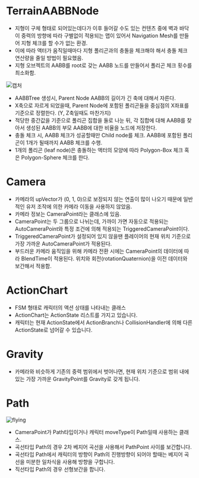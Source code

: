 # TerrainAABBNode
  * 지형이 구체 형태로 되어있는데다가 이후 들어갈 수도 있는 컨텐츠 중에 벽과 바닥이 중력의 방향에 따라 구별없이 적용되는 맵이 있어서 Navigation Mesh를 만들어 지형 체크를 할 수가 없는 환경.
  * 이에 따라 액터가 움직일때마다 지형 폴리곤과의 충돌을 체크해야 해서 충돌 체크 연산량을 줄일 방법이 필요했음.
  * 지형 오브젝트의 AABB를 root로 갖는 AABB 노드를 만들어서 폴리곤 체크 횟수를 최소화함.


![캡처](https://user-images.githubusercontent.com/14195199/133039009-66bbd59e-a74d-40ed-a2a1-d79cfc6f709a.PNG)

  * AABBTree 생성시, Parent Node AABB의 길이가 긴 축에 대해서 자른다.
  * X축으로 자르게 되었을때, Parent Node에 포함된 폴리곤들을 중심점의 X좌표를 기준으로 정렬한다. (Y, Z축일때도 마찬가지)
  * 적당한 중간값을 기준으로 폴리곤 집합을 둘로 나눈 뒤, 각 집합에 대해 AABB를 찾아서 생성된 AABB의 부모 AABB에 대한 비율을 노드에 저장한다.
  * 충돌 체크 시, AABB 체크가 성공할때만 Child node를 체크. AABB에 포함된 폴리곤이 1개가 될때까지 AABB 체크를 수행.
  * 1개의 폴리곤 (leaf node)은 충돌하는 액터의 모양에 따라 Polygon-Box 체크 혹은 Polygon-Sphere 체크를 한다.

# Camera
  * 카메라의 upVector가 (0, 1, 0)으로 보장되지 않는 연출이 많이 나오기 때문에 일반적인 유저 조작에 의한 카메라 이동을 사용하지 않았음.
  * 카메라 정보는 CameraPoint라는 클래스에 있음.
  * CameraPoint는 두 그룹으로 나뉘는데, 가까이 가면 자동으로 적용되는 AutoCameraPoint와 특정 조건에 의해 적용되는 TriggeredCameraPoint이다.
  * TriggeredCameraPoint가 설정되어 있지 않을땐 플레이어의 현재 위치 기준으로 가장 가까운 AutoCameraPoint가 적용된다.
  * 부드러운 카메라 움직임을 위해 카메라 전환 시에는 CameraPoint의 데이터에 따라 BlendTime이 적용된다. 위치와 회전(rotationQuaternion)을 이전 데이터와 보간해서 적용함.

# ActionChart
  * FSM 형태로 캐릭터의 액션 상태를 나타내는 클래스
  * ActionChart는 ActionState 리스트를 가지고 있습니다.
  * 캐릭터는 현재 ActionState에서 ActionBranch나 CollisionHandler에 의해 다른 ActionState로 넘어갈 수 있습니다.

# Gravity
  * 카메라와 비슷하게 기존의 중력 범위에서 벗어나면, 현재 위치 기준으로 범위 내에 있는 가장 가까운 GravityPoint를 Gravity로 갖게 됩니다.

# Path
![flying](https://user-images.githubusercontent.com/14195199/133048486-cb609af3-b2c6-42f4-ab42-689269b4c3e4.PNG)
  * CameraPoint가 Path타입이거나 캐릭터 moveType이 Path일때 사용하는 클래스.
  * 곡선타입 Path의 경우 2차 베지어 곡선을 사용해서 PathPoint 사이를 보간합니다.
  * 곡선타입 Path에서 캐릭터의 방향이 Path의 진행방향이 되어야 할때는 베지어 곡선을 미분한 일차식을 사용해 방향을 구합니다.
  * 직선타입 Path의 경우 선형보간을 합니다.
